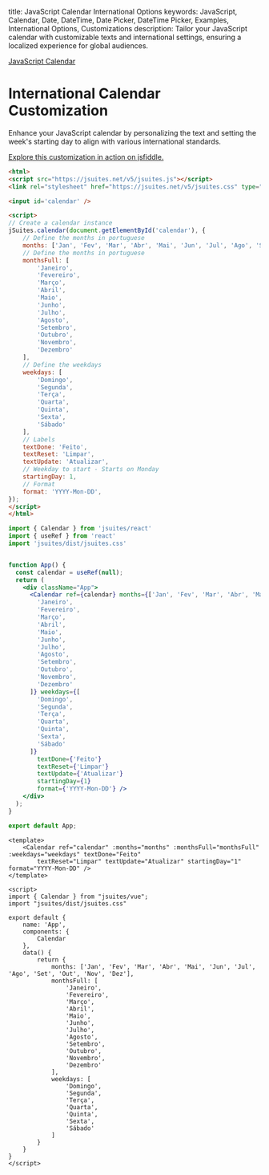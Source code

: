 title: JavaScript Calendar International Options
keywords: JavaScript, Calendar, Date, DateTime, Date Picker, DateTime Picker, Examples, International Options, Customizations
description: Tailor your JavaScript calendar with customizable texts and international settings, ensuring a localized experience for global audiences.

[JavaScript Calendar](/docs/javascript-calendar)

# International Calendar Customization

Enhance your JavaScript calendar by personalizing the text and setting the week's starting day to align with various international standards.
  
[Explore this customization in action on jsfiddle.](https://jsfiddle.net/spreadsheet/s6bpwxef/)  
  

```html
<html>
<script src="https://jsuites.net/v5/jsuites.js"></script>
<link rel="stylesheet" href="https://jsuites.net/v5/jsuites.css" type="text/css" />

<input id='calendar' />

<script>
// Create a calendar instance
jSuites.calendar(document.getElementById('calendar'), {
    // Define the months in portuguese
    months: ['Jan', 'Fev', 'Mar', 'Abr', 'Mai', 'Jun', 'Jul', 'Ago', 'Set', 'Out', 'Nov', 'Dez'],
    // Define the months in portuguese
    monthsFull: [
        'Janeiro',
        'Fevereiro',
        'Março',
        'Abril',
        'Maio',
        'Junho',
        'Julho',
        'Agosto',
        'Setembro',
        'Outubro',
        'Novembro',
        'Dezembro'
    ],
    // Define the weekdays
    weekdays: [
        'Domingo',
        'Segunda',
        'Terça',
        'Quarta',
        'Quinta',
        'Sexta',
        'Sábado'
    ],
    // Labels
    textDone: 'Feito',
    textReset: 'Limpar',
    textUpdate: 'Atualizar',
    // Weekday to start - Starts on Monday
    startingDay: 1,
    // Format
    format: 'YYYY-Mon-DD',
});
</script>
</html>
```
```jsx
import { Calendar } from 'jsuites/react'
import { useRef } from 'react'
import 'jsuites/dist/jsuites.css'


function App() {
  const calendar = useRef(null);
  return (
    <div className="App">
      <Calendar ref={calendar} months={['Jan', 'Fev', 'Mar', 'Abr', 'Mai', 'Jun', 'Jul', 'Ago', 'Set', 'Out', 'Nov', 'Dez']} monthsFull={[
        'Janeiro',
        'Fevereiro',
        'Março',
        'Abril',
        'Maio',
        'Junho',
        'Julho',
        'Agosto',
        'Setembro',
        'Outubro',
        'Novembro',
        'Dezembro'
      ]} weekdays={[
        'Domingo',
        'Segunda',
        'Terça',
        'Quarta',
        'Quinta',
        'Sexta',
        'Sábado'
      ]}
        textDone={'Feito'}
        textReset={'Limpar'}
        textUpdate={'Atualizar'}
        startingDay={1}
        format={'YYYY-Mon-DD'} />
    </div>
  );
}

export default App;
```
```vue
<template>
    <Calendar ref="calendar" :months="months" :monthsFull="monthsFull" :weekdays="weekdays" textDone="Feito"
        textReset="Limpar" textUpdate="Atualizar" startingDay="1" format="YYYY-Mon-DD" />
</template>

<script>
import { Calendar } from "jsuites/vue";
import "jsuites/dist/jsuites.css"

export default {
    name: 'App',
    components: {
        Calendar
    },
    data() {
        return {
            months: ['Jan', 'Fev', 'Mar', 'Abr', 'Mai', 'Jun', 'Jul', 'Ago', 'Set', 'Out', 'Nov', 'Dez'],
            monthsFull: [
                'Janeiro',
                'Fevereiro',
                'Março',
                'Abril',
                'Maio',
                'Junho',
                'Julho',
                'Agosto',
                'Setembro',
                'Outubro',
                'Novembro',
                'Dezembro'
            ],
            weekdays: [
                'Domingo',
                'Segunda',
                'Terça',
                'Quarta',
                'Quinta',
                'Sexta',
                'Sábado'
            ]
        }
    }
}
</script>
```
